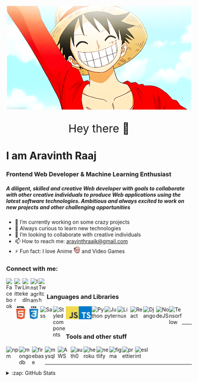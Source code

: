 <p align="center"><img alt="logo" width="500px" src="luffy.gif" /></p>
  <p align="center" style="font-size:30px">Hey there 👋</p>


# I am Aravinth Raaj
### Frontend Web Developer & Machine Learning Enthusiast 

##### A diligent, skilled and creative Web developer with goals to collaborate with other creative individuals to produce Web applications using the latest software technologies. Ambitious and always excited to work on new projects and other challenging opportunities

- 🔭 I’m currently working on some crazy projects
- 🌱 Always curious to learn new technologies
- 👯 I’m looking to collaborate with creative individuals  
- 📫 How to reach me: aravinthraajk@gmail.com
- ⚡ Fun fact: I love Anime [<addr><img alt="logo" width="18px" src="anime.png" />](https://www.crunchyroll.com/) and Video Games 

### Connect with me:

[<img align="left" alt="Facebook" width="22px" src="https://www.vectorlogo.zone/logos/facebook/facebook-official.svg" />][facebook]
[<img align="left" alt="Twitter" width="22px" src="https://www.vectorlogo.zone/logos/twitter/twitter-official.svg" />][twitter]
[<img align="left" alt="LinkedIn" width="22px" src="https://www.vectorlogo.zone/logos/linkedin/linkedin-icon.svg" />][linkedin]
[<img align="left" alt="Instagram" width="22px" src="https://www.vectorlogo.zone/logos/instagram/instagram-icon.svg" />][instagram]
[<img align="left" alt="Twitch" width="22px" src="https://www.vectorlogo.zone/logos/twitch/twitch-icon.svg" />][twitch]


<br />


### Languages and Libraries

[<img align="left" alt="HTML5" width="35px" src="https://raw.githubusercontent.com/github/explore/80688e429a7d4ef2fca1e82350fe8e3517d3494d/topics/html/html.png" />](https://developer.mozilla.org/en-US/docs/Web/Guide/HTML/HTML5)
[<img align="left" alt="CSS3" width="35px" src="https://raw.githubusercontent.com/github/explore/80688e429a7d4ef2fca1e82350fe8e3517d3494d/topics/css/css.png" />](https://developer.mozilla.org/en-US/docs/Web/CSS)
[<img align="left" alt="Sass" width="35px" src="https://www.vectorlogo.zone/logos/sass-lang/sass-lang-icon.svg" />](https://sass-lang.com/)
[<img align="left" alt="Styled components" width="35px" src="https://avatars2.githubusercontent.com/u/20658825?s=200&v=4" />](https://styled-components.com/)
[<img align="left" alt="JS" width="35px" src="https://raw.githubusercontent.com/github/explore/80688e429a7d4ef2fca1e82350fe8e3517d3494d/topics/javascript/javascript.png" />](https://developer.mozilla.org/en-US/docs/Web/JavaScript)
[<img align="left" alt="TS" width="35px" src="https://raw.githubusercontent.com/github/explore/80688e429a7d4ef2fca1e82350fe8e3517d3494d/topics/typescript/typescript.png" />](https://www.typescriptlang.org/)

[<img align="left" alt="Python" width="35px" src="https://www.vectorlogo.zone/logos/python/python-icon.svg" />](https://www.python.org/)
[<img align="left" alt="Jupyter" width="35px" src="https://www.vectorlogo.zone/logos/jupyter/jupyter-icon.svg" />](https://jupyter.org/)
[<img align="left" alt="Linux" width="35px" src="https://www.vectorlogo.zone/logos/linux/linux-icon.svg" />](https://www.linux.org/)
[<img align="left" alt="React" width="35px" src="https://www.vectorlogo.zone/logos/reactjs/reactjs-icon.svg" />](https://reactjs.org/)
[<img align="left" alt="Django" width="35px" src="https://www.vectorlogo.zone/logos/djangoproject/djangoproject-icon.svg" />](https://www.djangoproject.com/)
[<img align="left" alt="NodeJS" width="35px" src="https://www.vectorlogo.zone/logos/nodejs/nodejs-icon.svg" />](https://nodejs.org/en/)
[<img align="left" alt="Tensorflow" width="35px" src="https://www.vectorlogo.zone/logos/tensorflow/tensorflow-icon.svg" />](https://www.tensorflow.org/)
<br />
<br />

<hr />


### Tools and other stuff

[<img align="left" alt="npm" width="35px" src="https://www.vectorlogo.zone/logos/npmjs/npmjs-icon.svg" />](https://www.npmjs.com/)
[<img align="left" alt="mongodb" width="35px" src="https://www.vectorlogo.zone/logos/mongodb/mongodb-icon.svg" />](https://www.mongodb.com/)
[<img align="left" alt="firebase" width="35px" src="https://www.vectorlogo.zone/logos/firebase/firebase-icon.svg" />](https://firebase.google.com/)
[<img align="left" alt="mysql" width="35px" src="https://www.vectorlogo.zone/logos/mysql/mysql-icon.svg" />](https://www.mysql.com/)
[<img align="left" alt="AWS" width="35px" src="https://www.vectorlogo.zone/logos/amazon_aws/amazon_aws-icon.svg" />](https://aws.amazon.com/)
[<img align="left" alt="auth0" width="35px" src="https://www.vectorlogo.zone/logos/auth0/auth0-icon.svg" />](https://auth0.com/)
[<img align="left" alt="heroku" width="35px" src="https://www.vectorlogo.zone/logos/heroku/heroku-icon.svg" />](https://www.heroku.com/)
[<img align="left" alt="netlify" width="35px" src="https://www.vectorlogo.zone/logos/netlify/netlify-icon.svg" />](https://www.netlify.com/)
[<img align="left" alt="figma" width="35px" src="https://www.vectorlogo.zone/logos/figma/figma-icon.svg" />](https://www.figma.com/)
[<img align="left" alt="prettier" width="35px" src="https://cdn.worldvectorlogo.com/logos/prettier-2.svg" />](https://prettier.io/)
[<img align="left" alt="eslint" width="35px" src="https://www.vectorlogo.zone/logos/eslint/eslint-icon.svg" />](https://eslint.org/)
<br />
<br />
<hr />

<details>
  <summary>:zap: GitHub Stats</summary>
    <img align="left" alt="Aravinth's GitHub Stats" src="https://github-readme-stats.vercel.app/api?username=aravinthraaj&hide=contribs,prs&theme=radical" />

  </details>




[facebook]:https://www.facebook.com/aravinthraajk/
[linkedin]:https://www.linkedin.com/in/aravinth-raaj-k-360324111/
[twitter]:https://twitter.com/aravinth_raaj
[instagram]:https://www.instagram.com/aravinthraajk/
[twitch]:https://www.twitch.tv/knightastron
